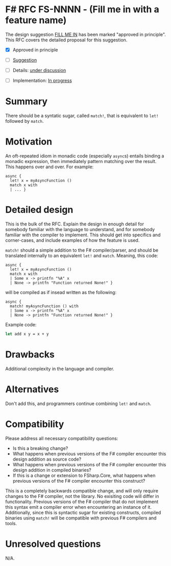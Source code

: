 # F# RFC FS-NNNN - (Fill me in with a feature name)

The design suggestion [FILL ME IN](https://github.com/fsharp/fslang-suggestions/issues/572) has been marked "approved in principle".
This RFC covers the detailed proposal for this suggestion.

* [x] Approved in principle
* [ ] [Suggestion](https://github.com/fsharp/fslang-suggestions/issues/572)
* [ ] Details: [under discussion](https://github.com/fsharp/fslang-design/issues/FILL-ME-IN)
* [ ] Implementation: [In progress](https://github.com/Microsoft/visualfsharp/pull/FILL-ME-IN)


# Summary
[summary]: #summary

There should be a syntatic sugar, called `match!`, that is equivalent to `let!` followed by `match`.

# Motivation
[motivation]: #motivation

An oft-repeated idiom in monadic code (especially `async`s) entails binding a monadic expression, then immediately pattern matching over the result. This happens over and over. For example:

    async {
      let! x = myAsyncFunction ()
      match x with
      | ... }
      

# Detailed design
[design]: #detailed-design

This is the bulk of the RFC. Explain the design in enough detail for somebody familiar
with the language to understand, and for somebody familiar with the compiler to implement.
This should get into specifics and corner-cases, and include examples of how the feature is used.

`match!` should a simple addition to the F# compiler/parser, and should be translated internally to an equivalent `let!` and `match`. Meaning, this code:

    async {
      let! x = myAsyncFunction ()
      match x with
      | Some x -> printfn "%A" x
      | None -> printfn "Function returned None!" }
      
will be compiled as if insead written as the following:

    async {
      match! myAsyncFunction () with
      | Some x -> printfn "%A" x
      | None -> printfn "Function returned None!" }

Example code:

```fsharp
let add x y = x + y
```

# Drawbacks
[drawbacks]: #drawbacks

Additional complexity in the language and compiler.

# Alternatives
[alternatives]: #alternatives

Don't add this, and programmers continue combining `let!` and `match`.

# Compatibility
[compatibility]: #compatibility

Please address all necessary compatibility questions:
* Is this a breaking change?
* What happens when previous versions of the F# compiler encounter this design addition as source code?
* What happens when previous versions of the F# compiler encounter this design addition in compiled binaries?
* If this is a change or extension to FSharp.Core, what happens when previous versions of the F# compiler encounter this construct?

This is a completely backwards compatible change, and will only require changes to the F# compiler, not the library. No exisiting code will differ in functionality. Previous versions of the F# compiler that do not implement this syntax emit a compiler error when encountering an instance of it. Additionally, since this is syntactic sugar for existing constructs, compiled binaries using `match!` will be compatible with previous F# compilers and tools.

# Unresolved questions
[unresolved]: #unresolved-questions

N/A.
